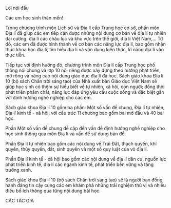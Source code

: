 Lời nói đầu

Các em học sinh thân mến!

Trong chương trình môn Lịch sử và Địa lí cấp Trung học cơ sở, phần môn Địa lí đã giúp các em tiếp cận được những nội dung cơ bản về địa lí tự nhiên đại cương, địa lí các châu lục và khu vực trên thế giới, địa lí Việt Nam,... Từ đó, các em đã được hình thành về cơ bản các năng lực địa lí, bao gồm nhận thức khoa học địa lí, tìm hiểu địa lí và vận dụng kiến thức, kĩ năng địa lí vào thực tiễn.

Tiếp tục với định hướng đó, chương trình môn Địa lí cấp Trung học phổ thông nói chung và lớp 10 nói riêng được xây dựng theo hướng phát triển, mở rộng và nâng cao nội dung giáo dục địa lí đã học. Sách giáo khoa Địa lí 10 (bộ sách Chân trời sáng tạo) của Nhà xuất bản Giáo dục Việt Nam sẽ giúp học sinh có thêm sự hiểu biết về tự nhiên, xã hội, con người; đồng thời phát triển phẩm chất, năng lực đáp ứng yêu cầu cuộc sống và đặc biệt gắn với định hướng nghề nghiệp cho các em.

Sách giáo khoa Địa lí 10 gồm ba phần: Một số vấn đề chung, Địa lí tự nhiên, Địa lí kinh tế - xã hội, với cấu trúc 11 chương bao gồm bài mở đầu và 40 bài học.

Phần Một số vấn đề chung đề cập đến vấn đề định hướng nghề nghiệp cho học sinh thông qua môn Địa lí và vấn đề sử dụng bản đồ.

Phần Địa lí tự nhiên bao gồm các nội dung về Trái Đất, thạch quyển, khí quyển, thủy quyển, đất, sinh quyển và một số quy luật của vỏ địa lí.

Phần Địa lí kinh tế - xã hội bao gồm các nội dung về địa lí dân cư, nguồn lực phát triển kinh tế, địa lí các ngành kinh tế, phát triển bền vững và tăng trưởng xanh.

Sách giáo khoa Địa lí 10 (bộ sách Chân trời sáng tạo) sẽ là người bạn đồng hành đáng tin cậy cùng các em khám phá những trải nghiệm thú vị và nhiều điều bổ ích thông qua từng nội dung bài học.

CÁC TÁC GIẢ